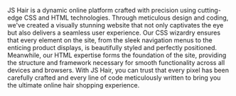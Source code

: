 JS Hair is a dynamic online platform crafted with precision using cutting-edge CSS and HTML technologies.
Through meticulous design and coding, we've created a visually stunning website that not only captivates the eye but also delivers a seamless user experience.
Our CSS wizardry ensures that every element on the site, from the sleek navigation menus to the enticing product displays, is beautifully styled and perfectly positioned.
Meanwhile, our HTML expertise forms the foundation of the site, providing the structure and framework necessary for smooth functionality across all devices and browsers.
With JS Hair, you can trust that every pixel has been carefully crafted and every line of code meticulously written to bring you the ultimate online hair shopping experience.
